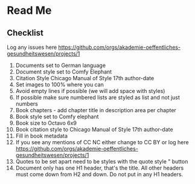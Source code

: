 # Read Me

## Checklist

Log any issues here https://github.com/orgs/akademie-oeffentliches-gesundheitswesen/projects/1

 1. Documents set to German language
 1. Document style set to Comfy Elephant
 1. Citation Style Chicago Manual of Style 17th author-date
 1. Set images to 100% where you can
 1. Avoid empty lines if possible (we will add space with styles)
 1. If possible make sure numbered lists are styled as list and not just numbers
 1. Book chapters - add chapter title in description area per chapter
 1. Book style set to Comfy elephant
 1. Book size to Octavo 6x9
 1. Book citation style to Chicago Manual of Style 17th author-date
 1. Fill in book metadata
 1. If you see any mentions of CC NC either change to CC BY or log here https://github.com/orgs/akademie-oeffentliches-gesundheitswesen/projects/1
 1. Quotes to be set apart need to be styles with the quote style " button
 1. Document only has one H1 header, that's the title. All other headers must come down from H2 and down. Do not put in any H1 headers.

